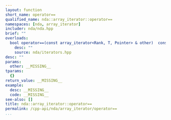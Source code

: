 ```yaml
---
layout: function
short_name: operator==
qualified_name: nda::array_iterator::operator==
namespaces: [nda, array_iterator]
includer: nda/nda.hpp
brief: ""
overloads:
  bool operator==(const array_iterator<Rank, T, Pointer> & other)  const:
    desc: ""
    source: nda/iterators.hpp
desc: ""
params:
  other: __MISSING__
tparams:
  {}
return_value: __MISSING__
example:
  desc: __MISSING__
  code: __MISSING__
see-also: []
title: nda::array_iterator::operator==
permalink: /cpp-api/nda/array_iterator/operator==
...
```


